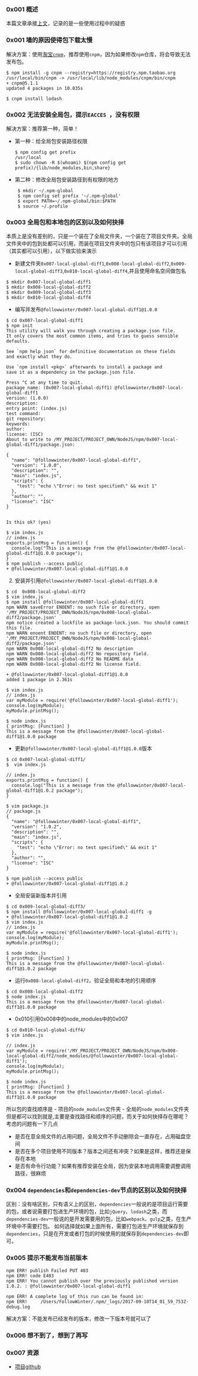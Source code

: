 ### 0x001 概述
本篇文章承接[上文][1]，记录的是一些使用过程中的疑惑

### 0x001 墙的原因使得包下载太慢
解决方案：使用[淘宝`cnpm`][2]，推荐使用`cnpm`，因为如果修改`npm`仓库，将会导致无法发布包。
```
$ npm install -g cnpm --registry=https://registry.npm.taobao.org
/usr/local/bin/cnpm -> /usr/local/lib/node_modules/cnpm/bin/cnpm
+ cnpm@5.1.1
updated 4 packages in 10.035s

$ cnpm install lodash
```
### 0x002 无法安装全局包，提示`EACCES `，没有权限
解决方案：推荐第一种，简单！
- 第一种：给全局包安装路径权限
    ```
    $ npm config get prefix
    /usr/local
    $ sudo chown -R $(whoami) $(npm config get prefix)/{lib/node_modules,bin,share}
    ```
- 第二种：修改全局包安装路径到有权限的地方
    ```
     $ mkdir ~/.npm-global
     $ npm config set prefix '~/.npm-global'
     $ export PATH=~/.npm-global/bin:$PATH
     $ source ~/.profile
    ```
    
### 0x003 全局包和本地包的区别以及如何抉择
本质上是没有差别的，只是一个装在了全局文件夹，一个装在了项目文件夹。全局文件夹中的包到处都可以引用，而装在项目文件夹中的包只有该项目才可以引用（其实都可以引用），以下做实验来演示
- 新建文件夹`0x007-local-global-diff1`,`0x008-local-global-diff2`,`0x009-local-global-diff3`,`0x010-local-global-diff4`,并且使用命名空间做包名
```
$ mkdir 0x007-local-global-diff1
$ mkdir 0x008-local-global-diff2
$ mkdir 0x009-local-global-diff3
$ mkdir 0x010-local-global-diff4

```
- 编写并发布`@followwinter/0x007-local-global-diff1@1.0.0`
```
$ cd 0x007-local-global-diff1
$ npm init
This utility will walk you through creating a package.json file.
It only covers the most common items, and tries to guess sensible defaults.

See `npm help json` for definitive documentation on these fields
and exactly what they do.

Use `npm install <pkg>` afterwards to install a package and
save it as a dependency in the package.json file.

Press ^C at any time to quit.
package name: (0x007-local-global-diff1) @followwinter/0x007-local-global-diff1
version: (1.0.0) 
description: 
entry point: (index.js) 
test command: 
git repository: 
keywords: 
author: 
license: (ISC) 
About to write to /MY_PROJECT/PROJECT_OWN/NodeJS/npm/0x007-local-global-diff1/package.json:

{
  "name": "@followwinter/0x007-local-global-diff1",
  "version": "1.0.0",
  "description": "",
  "main": "index.js",
  "scripts": {
    "test": "echo \"Error: no test specified\" && exit 1"
  },
  "author": "",
  "license": "ISC"
}


Is this ok? (yes) 

$ vim index.js
// index.js
exports.printMsg = function() {
  console.log("This is a message from the @followwinter/0x007-local-global-diff1@1.0.0 package");
}
$ npm publish --access public
+ @followwinter/0x007-local-global-diff1@1.0.0
```
2. 安装并引用`@followwinter/0x007-local-global-diff1@1.0.0`
```
$ cd  0x008-local-global-diff2
$ vim index.js
$ npm install @followwinter/0x007-local-global-diff1
npm WARN saveError ENOENT: no such file or directory, open '/MY_PROJECT/PROJECT_OWN/NodeJS/npm/0x008-local-global-diff2/package.json'
npm notice created a lockfile as package-lock.json. You should commit this file.
npm WARN enoent ENOENT: no such file or directory, open '/MY_PROJECT/PROJECT_OWN/NodeJS/npm/0x008-local-global-diff2/package.json'
npm WARN 0x008-local-global-diff2 No description
npm WARN 0x008-local-global-diff2 No repository field.
npm WARN 0x008-local-global-diff2 No README data
npm WARN 0x008-local-global-diff2 No license field.

+ @followwinter/0x007-local-global-diff1@1.0.0
added 1 package in 2.361s

$ vim index.js
// index.js
var myModule = require('@followwinter/0x007-local-global-diff1');
console.log(myModule);
myModule.printMsg();

$ node index.js
{ printMsg: [Function] }
This is a message from the @followwinter/0x007-local-global-diff1@1.0.0 package
```
- 更新`@followwinter/0x007-local-global-diff1@1.0.0`版本
```
$ cd 0x007-local-global-diff1/
$  vim index.js

// index.js
exports.printMsg = function() {
  console.log("This is a message from the @followwinter/0x007-local-global-diff1@1.0.2 package");
}

$ vim package.js
// package.js
{
  "name": "@followwinter/0x007-local-global-diff1",
  "version": "1.0.2",
  "description": "",
  "main": "index.js",
  "scripts": {
    "test": "echo \"Error: no test specified\" && exit 1"
  },
  "author": "",
  "license": "ISC"
}

$ npm publish --access public
+ @followwinter/0x007-local-global-diff1@1.0.2
```
- 全局安装新版本并引用
```
$ cd 0x009-local-global-diff3/
$ npm install @followwinter/0x007-local-global-diff1 -g
+ @followwinter/0x007-local-global-diff1@1.0.2
$ vim index.js
// index.js
var myModule = require('@followwinter/0x007-local-global-diff1');
console.log(myModule);
myModule.printMsg();

$ node index.js
{ printMsg: [Function] }
This is a message from the @followwinter/0x007-local-global-diff1@1.0.2 package

```
- 运行`0x008-local-global-diff2`，验证全局和本地的引用顺序
```
$ cd 0x008-local-global-diff2
$ node index.js
This is a message from the @followwinter/0x007-local-global-diff1@1.0.0 package
```
- 0x010引用0x008中的node_modules中的0x007
```
$ cd 0x010-local-global-diff4/
$ vim index.js

// index.js
var myModule = require('/MY_PROJECT/PROJECT_OWN/NodeJS/npm/0x008-local-global-diff2/node_modules/@followwinter/0x007-local-global-diff1');
console.log(myModule);
myModule.printMsg();

$ node index.js 
{ printMsg: [Function] }
This is a message from the @followwinter/0x007-local-global-diff1@1.0.0 package

```
所以包的查找顺序是
    - 项目的`node_modules`文件夹
    - 全局的`node_modules`文件夹
但是都可以找到就是,主要是查找路径和顺序的问题，而关于如何抉择存在哪呢？考虑的问题有一下几点
- 是否在意全局文件的占用问题，全局文件不手动删除会一直存在，占用磁盘空间
- 是否在多个项目使用不同版本？版本之间还有冲突？如果是这样，推荐还是保存在本地
- 是否有命令行功能？如果有推荐安装在全局，因为安装本地调用需要调整调用路径，很麻烦

### 0x004 `dependencies`和`dependencies-dev`节点的区别以及如何抉择
区别：没有啥区别，只有语义上的区别，`dependencies`一般说的是项目运行需要的包，或者说需要打包进生产环境的包，比如`jQuery`、`lodash`之类，而`dependencies-dev`一般说的是开发需要用的包，比如`webpack`、`gulp`之类，在生产环境中不需要打包。
如何选择就如果上面所有，需要打包进生产环境就保存到`dependencies`，只是在开发或者打包的时候使用的就保存到`dependencies-dev`即可。

### 0x005 提示不能发布当前版本
```npm publish --access public
npm ERR! publish Failed PUT 403
npm ERR! code E403
npm ERR! You cannot publish over the previously published version 1.0.2. : @followwinter/0x007-local-global-diff1

npm ERR! A complete log of this run can be found in:
npm ERR!     /Users/FollowWinter/.npm/_logs/2017-09-10T14_01_59_753Z-debug.log
```
解决方案：不能发布已经发布的版本，修改一下版本号就可以了

### 0x006 想不到了，想到了再写

### 0x007 资源
- [项目github][3]


  [1]: https://segmentfault.com/a/1190000011102397
  [2]: http://npm.taobao.org/
  [3]: https://github.com/followWinter/npm-study.git
